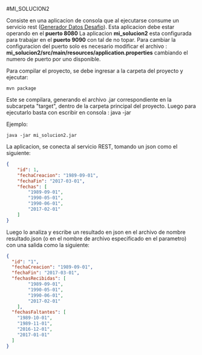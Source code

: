 #MI_SOLUCION2

Consiste en una aplicacion de consola que al ejecutarse consume un servicio rest ([Generador Datos Desafio](https://github.com/previred/Generador_Datos_Desafio_Uno)). Esta aplicacion debe estar operando en el **puerto 8080**
La aplicacion **__mi_solucion2__** esta configurada para trabajar en el **puerto 9090** con tal de no topar. Para cambiar la configuracion del puerto solo es necesario modificar el archivo :
**mi_solucion2/src/main/resources/application.properties**
cambiando el numero de puerto por uno disponible.

Para compilar el proyecto, se debe ingresar a la carpeta del proyecto y ejecutar:
```
mvn package
```

Este se compilara, generando el archivo .jar correspondiente en la subcarpeta "target", dentro de la carpeta principal del proyecto.
Luego para ejecutarlo basta con escribir en consola : java -jar <nombre del ejecutable de la aplicacion> <parametro>

Ejemplo:
```
java -jar mi_solucion2.jar
```

La aplicacion, se conecta al servicio REST, tomando un json como el siguiente:

```json
{
    "id": 1,
    "fechaCreacion": "1989-09-01",
    "fechaFin": "2017-03-01",
    "fechas": [
        "1989-09-01",
        "1990-05-01",
        "1990-06-01",
        "2017-02-01"
    ]
}
```
Luego lo analiza y escribe un resultado en json en el archivo de nombre resultado.json (o en el nombre de archivo especificado en el parametro) con una salida como la siguiente:

```json
{
  "id": "1",
  "fechaCreacion": "1989-09-01",
  "fechaFin": "2017-03-01",
  "fechasRecibidas": [
        "1989-09-01",
        "1990-05-01",
        "1990-06-01",
        "2017-02-01"
    ],
  "fechasFaltantes": [
    "1989-10-01",
    "1989-11-01",
    "2016-12-01",
    "2017-01-01"
  ]
}
```